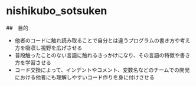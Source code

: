 # nishikubo_sotsuken
##　目的
- 他者のコードに触れ読み取ることで自分とは違うプログラムの書き方や考え方を吸収し視野を広げさせる
- 普段触ったことのない言語に触れるきっかけになり、その言語の特徴や書き方を学習させる
- コード交換によって、インデントやコメント、変数名などのチームでの開発における他者にも理解しやすいコード作りを身に付けさせる
